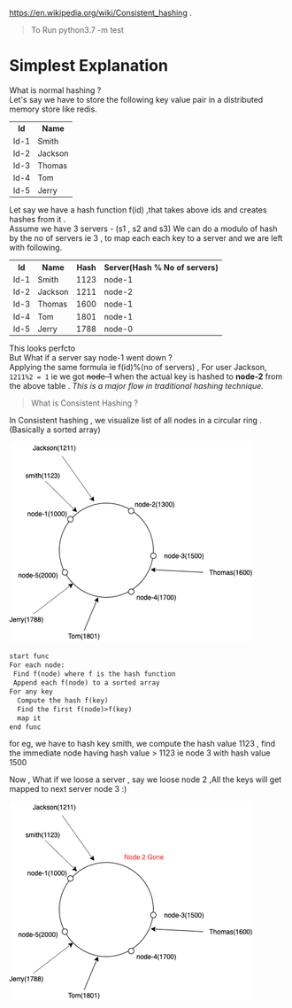 https://en.wikipedia.org/wiki/Consistent_hashing . 
 
>To Run python3.7 -m test 

Simplest Explanation
====================
What is normal hashing ? </br>
Let's say we have to store the following key value pair in a distributed memory store like redis.
<table style="width:100%">
  <tr>
    <th>Id</th>
    <th>Name</th>
  </tr>
  <tr>
    <td>Id-1</td>
    <td>Smith</td>
  </tr>
  <tr>
    <td>Id-2</td>
    <td>Jackson</td>
  </tr>
  <tr>
    <td>Id-3</td>
    <td>Thomas</td>
  </tr>
  <tr>
    <td>Id-4</td>
    <td>Tom</td>
  </tr>
  <tr>
    <td>Id-5</td>
    <td>Jerry</td>
  </tr>
</table>

Let say we have a hash function f(id) ,that takes above ids and  creates hashes  from it . </br>
Assume we have 3 servers - (s1 , s2 and s3)
We can do a modulo of hash by the no of servers ie 3 , to map each each key to a server and we are left with following.
<table style="width:100%">
  <tr>
    <th>Id</th>
    <th>Name</th>
    <th>Hash</th>
    <th>Server(Hash % No of servers)</th>
  </tr>
  <tr>
    <td>Id-1</td>
    <td>Smith</td>
    <td>1123</td>
    <td>node-1</td>
  </tr>
  <tr>
    <td>Id-2</td>
    <td>Jackson</td>
    <td>1211</td>
    <td>node-2</td>
  </tr>
  <tr>
    <td>Id-3</td>
    <td>Thomas</td>
    <td>1600</td>
    <td>node-1</td>
  </tr>
  <tr>
    <td>Id-4</td>
    <td>Tom</td>
    <td>1801</td>
    <td>node-1</td>
  </tr>
  <tr>
    <td>Id-5</td>
    <td>Jerry</td>
    <td>1788</td>
    <td>node-0</td>
  </tr>
</table>

This looks perfcto </br>
But What if a server say node-1 went down ? </br>
Applying the same formula ie f(id)%(no of servers) , For user Jackson,  ```1211%2 = 1``` ie we got ~~node-1~~ when the actual key is hashed to **node-2** from the above table .
*This is a major flow in traditional hashing technique.*

>What is Consistent Hashing ?

In Consistent hashing , we visualize  list of all nodes in a circular ring .(Basically a sorted array)

![alt text](https://github.com/melvilgit/Consistent-Hashing/blob/master/ch1.png)

```
start func
For each node:
 Find f(node) where f is the hash function
 Append each f(node) to a sorted array
For any key
  Compute the hash f(key)
  Find the first f(node)>f(key)
  map it
end func
```

for eg, we have to hash key smith, we compute the hash value 1123 , find the immediate node having hash value > 1123 ie node 3 with hash value 1500 

Now , What if we loose a server , say we loose node 2 ,All the keys will get mapped to next server node 3 :)

![alt text](https://github.com/melvilgit/Consistent-Hashing/blob/master/ch2.png)

